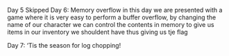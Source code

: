 Day 5 Skipped
Day 6: Memory overflow
in this day we are presented with a game where it is very easy to perform a buffer overflow, by changing the name of our character we can control the contents in memory to give us items in our inventory we shouldent have thus giving us tje flag

Day 7: ‘Tis the season for log chopping!

